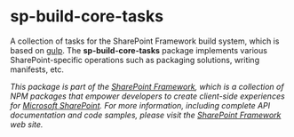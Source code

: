 # sp-build-core-tasks

A collection of tasks for the SharePoint Framework build system, which is
based on [gulp](http://gulpjs.com/).  The **sp-build-core-tasks** package
implements various SharePoint-specific operations such as packaging solutions,
writing manifests, etc.

*This package is part of the [SharePoint Framework](http://aka.ms/spfx),
which is a collection of NPM packages that empower developers to create client-side experiences
for [Microsoft SharePoint](https://products.office.com/en-us/sharepoint/collaboration).
For more information, including complete API documentation and code samples, please visit
the [SharePoint Framework](http://aka.ms/spfx) web site.*

